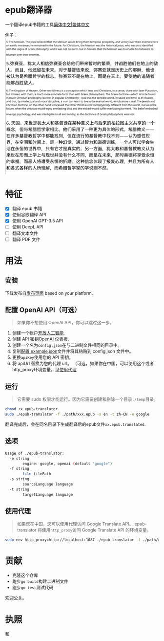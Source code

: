 # epub翻译器

一个翻译epub书籍的工具[简体中文](./README.zh-CN.md)\|[繁体中文](./README.zh-TW.md)

例子：![](./doc/img/translate.png)

# 特征

-   [x] 翻译 epub 书籍
-   [x] 使用谷歌翻译 API
-   [x] 使用 OpenAI GPT-3.5 API
-   [ ] 使用 DeepL API
-   [ ] 翻译文本文件
-   [ ] 翻译 PDF 文件

# 用法

## 安装

下载发布自[发布页面](https://github.com/smark-d/epub-translator/releases) based on your platform.

## 配置 OpenAI API（可选）

> 如果你不想使用 OpenAI API，你可以跳过这一步。

1.  创建一个帐户[开放人工智能](https://openai.com/).
2.  创建 API 密钥[OpenAI 仪表板](https://platform.openai.com/account/api-keys).
3.  创建一个名为`config.json`在与二进制文件相同的目录中。
4.  复制[配置.example.json](./config.example.json)文件并将其粘贴到 config.json 文件中。
5.  更换`apiKey`使用您的 API 密钥。
6.  将 apiUrl 替换为您的代理 url。 （可选，如果你在中国，可以使用这个或者http_proxy环境变量。见[使用代理](#using-proxy)

## 运行

> 它需要 sudo 权限才能运行。因为它需要创建和删除一个目录`./temp`目录。

```bash
chmod +x epub-translator
sudo ./epub-translator -f ./path/xxx.epub -s en -t zh-CN -e google
```

翻译完成后，会在同名目录下生成翻译后的epub文件`xx.epub.translated`.

## 选项

```bash
Usage of ./epub-translator:
  -e string
        engine: google, openai (default "google")
  -f string
        file filePath
  -s string
        sourceLanguage language
  -t string
        targetLanguage language
```

## 使用代理

> 如果您在中国，您可以使用代理访问 Google Translate API。
> epub-translator 将使用`http_proxy`访问 Google Translate API 的环境变量。

```bash
sudo env http_proxy=http://localhost:1087 ./epub-translator -f ./path/xxx.epub -s en -t zh-CN -e google
```

# 贡献

-   克隆这个仓库
-   跑步`go build`构建二进制文件
-   跑步`go test`测试代码

欢迎公关。

# 执照

和
